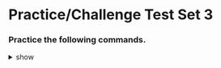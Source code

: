 
# Practice/Challenge Test Set 3

### Practice the following commands.

<details><summary>show</summary>
<p>
  
```bash

# Deployment autoscale
k auto-scale deployment dep-name --min=3 --max=6 --cpu-percent=80

---

# No. of nodes in ready status
k descibe nodes | grep ready | wc -l > text.txt

---

# create pod with environment variable
k run env-demo-pod --image=nginx --env="DEMO_ENV_VAR=Hello, World!"
# verify 
k exec env-demo-pod -- printenv DEMO_ENV_VAR
k exec -it env-demo-pod -- sh -c 'echo $DEMO_ENV_VAR'

---

# Adding configmap to pod


---

#

---

#

---

#

---

#




```

</p>
</details>
